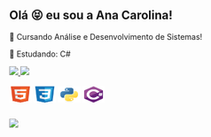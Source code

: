 ## Olá 😝 eu sou a Ana Carolina! 
📓 Cursando Análise e Desenvolvimento de Sistemas! 

🌱 Estudando: C# 

<div>
  <a href="https://github.com/kroucees">
    <img height="150em" src="https://github-readme-stats.vercel.app/api?username=kroucees&show_icons=true&theme=highcontrast&include_all_commits=true&count_private=true"/>
    <img height="1580em" src="https://github-readme-stats.vercel.app/api/top-langs/?username=kroucees&layout=compact&langs_count=8&theme=highcontrast"/>
</a>

      
</div>

<div style="display: inline_block"><br>
   <img align="center" alt="Carol-HTML" height="30" width="40" src="https://raw.githubusercontent.com/devicons/devicon/master/icons/html5/html5-original.svg">
  <img align="center" alt="Carol-CSS" height="30" width="40" src="https://raw.githubusercontent.com/devicons/devicon/master/icons/css3/css3-original.svg">
  <img align="center" alt="Carol-Python" height="30" width="40" src="https://raw.githubusercontent.com/devicons/devicon/master/icons/python/python-original.svg">
  <img align="center" alt="Carol-Csharp" height="30" width="40" src="https://raw.githubusercontent.com/devicons/devicon/master/icons/csharp/csharp-original.svg">
</div>
  
  ##
 
<div> 
   <a href="https://www.linkedin.com/in/carolmar/" target="_blank"><img src="https://img.shields.io/badge/-LinkedIn-%230077B5?style=for-the-badge&logo=linkedin&logoColor=white" target="_blank"></a> 
 
</div>
